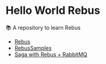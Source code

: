 # Hello World Rebus

📚 A repository to learn Rebus

- [Rebus](https://github.com/rebus-org/Rebus)
- [RebusSamples](https://github.com/rebus-org/RebusSamples)
- [Saga with Rebus + RabbitMQ](https://medium.com/@MilanJovanovicTech/mnw-031-implementing-the-saga-pattern-with-rebus-and-rabbitmq-5a42d28dc7e4)
